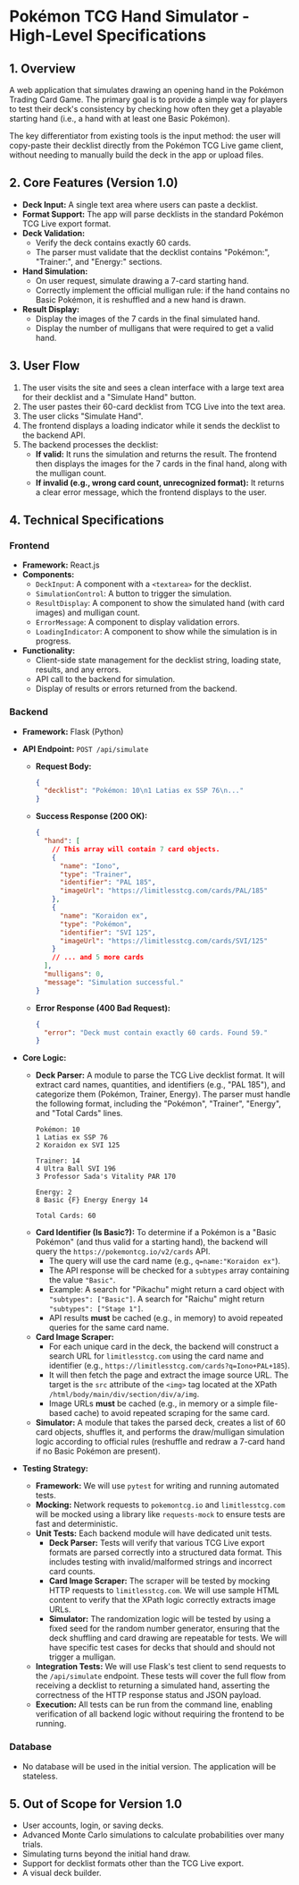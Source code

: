 # Pokémon TCG Hand Simulator - High-Level Specifications

## 1. Overview

A web application that simulates drawing an opening hand in the Pokémon Trading Card Game. The primary goal is to provide a simple way for players to test their deck's consistency by checking how often they get a playable starting hand (i.e., a hand with at least one Basic Pokémon).

The key differentiator from existing tools is the input method: the user will copy-paste their decklist directly from the Pokémon TCG Live game client, without needing to manually build the deck in the app or upload files.

## 2. Core Features (Version 1.0)

*   **Deck Input:** A single text area where users can paste a decklist.
*   **Format Support:** The app will parse decklists in the standard Pokémon TCG Live export format.
*   **Deck Validation:**
    *   Verify the deck contains exactly 60 cards.
    *   The parser must validate that the decklist contains "Pokémon:", "Trainer:", and "Energy:" sections.
*   **Hand Simulation:**
    *   On user request, simulate drawing a 7-card starting hand.
    *   Correctly implement the official mulligan rule: if the hand contains no Basic Pokémon, it is reshuffled and a new hand is drawn.
*   **Result Display:**
    *   Display the images of the 7 cards in the final simulated hand.
    *   Display the number of mulligans that were required to get a valid hand.

## 3. User Flow

1.  The user visits the site and sees a clean interface with a large text area for their decklist and a "Simulate Hand" button.
2.  The user pastes their 60-card decklist from TCG Live into the text area.
3.  The user clicks "Simulate Hand".
4.  The frontend displays a loading indicator while it sends the decklist to the backend API.
5.  The backend processes the decklist:
    *   **If valid:** It runs the simulation and returns the result. The frontend then displays the images for the 7 cards in the final hand, along with the mulligan count.
    *   **If invalid (e.g., wrong card count, unrecognized format):** It returns a clear error message, which the frontend displays to the user.

## 4. Technical Specifications

### Frontend
*   **Framework:** React.js
*   **Components:**
    *   `DeckInput`: A component with a `<textarea>` for the decklist.
    *   `SimulationControl`: A button to trigger the simulation.
    *   `ResultDisplay`: A component to show the simulated hand (with card images) and mulligan count.
    *   `ErrorMessage`: A component to display validation errors.
    *   `LoadingIndicator`: A component to show while the simulation is in progress.
*   **Functionality:**
    *   Client-side state management for the decklist string, loading state, results, and any errors.
    *   API call to the backend for simulation.
    *   Display of results or errors returned from the backend.

### Backend
*   **Framework:** Flask (Python)
*   **API Endpoint:** `POST /api/simulate`
    *   **Request Body:**
        ```json
        {
          "decklist": "Pokémon: 10\n1 Latias ex SSP 76\n..."
        }
        ```
    *   **Success Response (200 OK):**
        ```json
        {
          "hand": [
            // This array will contain 7 card objects.
            {
              "name": "Iono",
              "type": "Trainer",
              "identifier": "PAL 185",
              "imageUrl": "https://limitlesstcg.com/cards/PAL/185"
            },
            {
              "name": "Koraidon ex",
              "type": "Pokémon",
              "identifier": "SVI 125",
              "imageUrl": "https://limitlesstcg.com/cards/SVI/125"
            }
            // ... and 5 more cards
          ],
          "mulligans": 0,
          "message": "Simulation successful."
        }
        ```
    *   **Error Response (400 Bad Request):**
        ```json
        {
          "error": "Deck must contain exactly 60 cards. Found 59."
        }
        ```
*   **Core Logic:**
    *   **Deck Parser:** A module to parse the TCG Live decklist format. It will extract card names, quantities, and identifiers (e.g., "PAL 185"), and categorize them (Pokémon, Trainer, Energy). The parser must handle the following format, including the "Pokémon", "Trainer", "Energy", and "Total Cards" lines.
        ```
        Pokémon: 10
        1 Latias ex SSP 76
        2 Koraidon ex SVI 125
        
        Trainer: 14
        4 Ultra Ball SVI 196
        3 Professor Sada's Vitality PAR 170
        
        Energy: 2
        8 Basic {F} Energy Energy 14
        
        Total Cards: 60
        ```
    *   **Card Identifier (Is Basic?):** To determine if a Pokémon is a "Basic Pokémon" (and thus valid for a starting hand), the backend will query the `https://pokemontcg.io/v2/cards` API.
        *   The query will use the card name (e.g., `q=name:"Koraidon ex"`).
        *   The API response will be checked for a `subtypes` array containing the value `"Basic"`.
        *   Example: A search for "Pikachu" might return a card object with `"subtypes": ["Basic"]`. A search for "Raichu" might return `"subtypes": ["Stage 1"]`.
        *   API results **must** be cached (e.g., in memory) to avoid repeated queries for the same card name.
    *   **Card Image Scraper:**
        *   For each unique card in the deck, the backend will construct a search URL for `limitlesstcg.com` using the card name and identifier (e.g., `https://limitlesstcg.com/cards?q=Iono+PAL+185`).
        *   It will then fetch the page and extract the image source URL. The target is the `src` attribute of the `<img>` tag located at the XPath `/html/body/main/div/section/div/a/img`.
        *   Image URLs **must** be cached (e.g., in memory or a simple file-based cache) to avoid repeated scraping for the same card.
    *   **Simulator:** A module that takes the parsed deck, creates a list of 60 card objects, shuffles it, and performs the draw/mulligan simulation logic according to official rules (reshuffle and redraw a 7-card hand if no Basic Pokémon are present).

*   **Testing Strategy:**
    *   **Framework:** We will use `pytest` for writing and running automated tests.
    *   **Mocking:** Network requests to `pokemontcg.io` and `limitlesstcg.com` will be mocked using a library like `requests-mock` to ensure tests are fast and deterministic.
    *   **Unit Tests:** Each backend module will have dedicated unit tests.
        *   **Deck Parser:** Tests will verify that various TCG Live export formats are parsed correctly into a structured data format. This includes testing with invalid/malformed strings and incorrect card counts.
        *   **Card Image Scraper:** The scraper will be tested by mocking HTTP requests to `limitlesstcg.com`. We will use sample HTML content to verify that the XPath logic correctly extracts image URLs.
        *   **Simulator:** The randomization logic will be tested by using a fixed seed for the random number generator, ensuring that the deck shuffling and card drawing are repeatable for tests. We will have specific test cases for decks that should and should not trigger a mulligan.
    *   **Integration Tests:** We will use Flask's test client to send requests to the `/api/simulate` endpoint. These tests will cover the full flow from receiving a decklist to returning a simulated hand, asserting the correctness of the HTTP response status and JSON payload.
    *   **Execution:** All tests can be run from the command line, enabling verification of all backend logic without requiring the frontend to be running.

### Database
*   No database will be used in the initial version. The application will be stateless.

## 5. Out of Scope for Version 1.0

*   User accounts, login, or saving decks.
*   Advanced Monte Carlo simulations to calculate probabilities over many trials.
*   Simulating turns beyond the initial hand draw.
*   Support for decklist formats other than the TCG Live export.
*   A visual deck builder. 